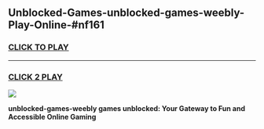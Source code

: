 
## Unblocked-Games-unblocked-games-weebly-Play-Online-#nf161
<h3>
<a href="https://premium.freeplayer.one?title=unblocked-games-weebly&ref=27F">CLICK TO PLAY</a></h3>
<hr>

<h3>
<a href="https://premium.freeplayer.one?title=unblocked-games-weebly&ref=27F">CLICK 2 PLAY</a>
  
</h3>

<a href="https://premium.freeplayer.one?title=unblocked-games-weebly&ref=27F"><img src="https://clearcache.store/games.png"></a>


**unblocked-games-weebly games unblocked: Your Gateway to Fun and Accessible Online Gaming**
